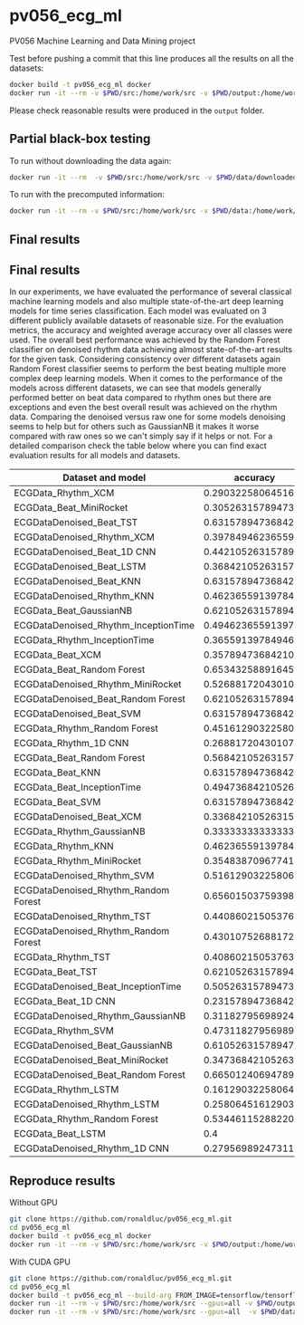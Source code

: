 # pv056_ecg_ml
PV056 Machine Learning and Data Mining project

Test before pushing a commit that this line produces all the results on all the datasets:
```bash
docker build -t pv056_ecg_ml docker
docker run -it --rm -v $PWD/src:/home/work/src -v $PWD/output:/home/work/output pv056_ecg_ml python3 main.py  
```
Please check reasonable results were produced in the `output` folder.

## Partial black-box testing
To run without downloading the data again:
```bash
docker run -it --rm  -v $PWD/src:/home/work/src -v $PWD/data/downloaded:/home/work/data/downloaded -v $PWD/output:/home/work/output pv056_ecg_ml python3 main.py
```

To run with the precomputed information:
```bash
docker run -it --rm -v $PWD/src:/home/work/src -v $PWD/data:/home/work/data -v $PWD/output:/home/work/output pv056_ecg_ml python3 main.py
```

## Final results

## Final results

In our experiments, we have evaluated the performance of several classical machine learning models and also multiple
 state-of-the-art deep learning models for time series classification. 
Each model was evaluated on 3 different publicly available datasets of reasonable size. 
For the evaluation metrics, the accuracy and weighted average accuracy over all classes were used. 
The overall best performance was achieved by the Random Forest classifier on denoised rhythm data 
achieving almost state-of-the-art results for the given task.
Considering consistency over different datasets again Random Forest classifier seems to perform the best beating
multiple more complex deep learning models.
When it comes to the performance of the models across different datasets, we can see that models generally performed better on beat data compared to rhythm ones
but there are exceptions and even the best overall result was achieved on the rhythm data.
Comparing the denoised versus raw one for some models denoising seems to help but for others such as GaussianNB it makes it worse
compared with raw ones so we can't simply say if it helps or not.
For a detailed comparison check the table below where you can find exact evaluation results for all models and datasets.

|Dataset and model                   |accuracy          |macro avg         |weighted avg      |
|------------------------------------|------------------|------------------|------------------|
|ECGData_Rhythm_XCM                  |0.2903225806451613|0.2115053515053514|0.3112673964286868|
|ECGData_Beat_MiniRocket             |0.3052631578947368|0.1090877192982456|0.3541680517082179|
|ECGDataDenoised_Beat_TST            |0.631578947368421 |0.0958133971291865|0.5075295895240493|
|ECGDataDenoised_Rhythm_XCM          |0.3978494623655914|0.1850793650793651|0.3593241167434716|
|ECGDataDenoised_Beat_1D CNN         |0.4421052631578947|0.0980537042403168|0.4444376661735474|
|ECGDataDenoised_Beat_LSTM           |0.3684210526315789|0.0918803418803418|0.392442645074224 |
|ECGDataDenoised_Beat_KNN            |0.631578947368421 |0.0774193548387096|0.4889643463497453|
|ECGDataDenoised_Rhythm_KNN          |0.4623655913978494|0.1053921568627451|0.2923782416192283|
|ECGData_Beat_GaussianNB             |0.6210526315789474|0.094             |0.5042105263157896|
|ECGDataDenoised_Rhythm_InceptionTime|0.4946236559139785|0.3086106023606024|0.4813247535021728|
|ECGData_Rhythm_InceptionTime        |0.3655913978494624|0.1971626939368874|0.3427616434900514|
|ECGData_Beat_XCM                    |0.3578947368421052|0.1030194805194805|0.3756801093643198|
|ECGData_Beat_Random Forest          |0.6534325889164598|0.0897356270644602|0.5366401611460966|
|ECGDataDenoised_Rhythm_MiniRocket   |0.5268817204301075|0.3209472234986055|0.5216227142794894|
|ECGDataDenoised_Beat_Random Forest  |0.6210526315789474|0.0766233766233766|0.4839371155160628|
|ECGDataDenoised_Beat_SVM            |0.631578947368421 |0.0774193548387096|0.4889643463497453|
|ECGData_Rhythm_Random Forest        |0.4516129032258064|0.1037037037037037|0.2876941457586619|
|ECGData_Rhythm_1D CNN               |0.2688172043010752|0.12196935891715  |0.2295442222893964|
|ECGData_Beat_Random Forest          |0.5684210526315789|0.085375816993464 |0.4748194014447884|
|ECGData_Beat_KNN                    |0.631578947368421 |0.0774193548387096|0.4889643463497453|
|ECGData_Beat_InceptionTime          |0.4947368421052631|0.1759632690541781|0.4851013484123531|
|ECGData_Beat_SVM                    |0.631578947368421 |0.0774193548387096|0.4889643463497453|
|ECGDataDenoised_Beat_XCM            |0.3368421052631579|0.0819897084048027|0.3714182540399025|
|ECGData_Rhythm_GaussianNB           |0.3333333333333333|0.180896570551743 |0.3103156751655083|
|ECGData_Rhythm_KNN                  |0.4623655913978494|0.1053921568627451|0.2923782416192283|
|ECGData_Rhythm_MiniRocket           |0.3548387096774194|0.1943425119948417|0.365192997202478 |
|ECGDataDenoised_Rhythm_SVM          |0.5161290322580645|0.1911111111111111|0.3856630824372759|
|ECGDataDenoised_Rhythm_Random Forest|0.6560150375939849|0.3705734660240814|0.6060608752944004|
|ECGDataDenoised_Rhythm_TST          |0.4408602150537634|0.1858858858858859|0.3651457909522426|
|ECGDataDenoised_Rhythm_Random Forest|0.4301075268817204|0.1811077132178049|0.3621308705653185|
|ECGData_Rhythm_TST                  |0.4086021505376344|0.1808688387635756|0.332794351470073 |
|ECGData_Beat_TST                    |0.6210526315789474|0.1098434004474272|0.5148004238784881|
|ECGDataDenoised_Beat_InceptionTime  |0.5052631578947369|0.1028123249299719|0.4826890756302519|
|ECGData_Beat_1D CNN                 |0.231578947368421 |0.0841647241647241|0.2698441908968225|
|ECGDataDenoised_Rhythm_GaussianNB   |0.3118279569892473|0.148076923076923 |0.2747311827956989|
|ECGData_Rhythm_SVM                  |0.4731182795698925|0.1261297182349814|0.318216117027662 |
|ECGDataDenoised_Beat_GaussianNB     |0.6105263157894737|0.0768211920529801|0.4851864761240849|
|ECGDataDenoised_Beat_MiniRocket     |0.3473684210526316|0.1457886557886558|0.393583609373083 |
|ECGDataDenoised_Beat_Random Forest  |0.6650124069478908|0.0973467441815496|0.5483525323827746|
|ECGData_Rhythm_LSTM                 |0.1612903225806451|0.1083603896103896|0.1937374901084578|
|ECGDataDenoised_Rhythm_LSTM         |0.2580645161290322|0.2031450962368076|0.2660955812172456|
|ECGData_Rhythm_Random Forest        |0.5344611528822055|0.2782146696956576|0.4870055110658955|
|ECGData_Beat_LSTM                   |0.4               |0.0821848739495798|0.4095886775762937|
|ECGDataDenoised_Rhythm_1D CNN       |0.2795698924731182|0.1377998345740281|0.3081725766429201|



## Reproduce results

Without GPU
```bash
git clone https://github.com/ronaldluc/pv056_ecg_ml.git
cd pv056_ecg_ml
docker build -t pv056_ecg_ml docker
docker run -it --rm -v $PWD/src:/home/work/src -v $PWD/output:/home/work/output pv056_ecg_ml python3 main.py  
```

With CUDA GPU

```bash
git clone https://github.com/ronaldluc/pv056_ecg_ml.git
cd pv056_ecg_ml
docker build -t pv056_ecg_ml --build-arg FROM_IMAGE=tensorflow/tensorflow:latest-gpu docker
docker run -it --rm -v $PWD/src:/home/work/src --gpus=all -v $PWD/output:/home/work/output pv056_ecg_ml python3 main.py  
docker run -it --rm -v $PWD/src:/home/work/src --gpus=all  -v $PWD/data:/home/work/data -v $PWD/output:/home/work/output pv056_ecg_ml python3 main.py

```
